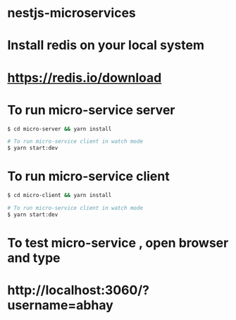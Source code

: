 # nestjs-microservices

# Install redis on your local system
# https://redis.io/download

# To run micro-service server
``` bash
$ cd micro-server && yarn install

# To run micro-service client in watch mode
$ yarn start:dev
```

# To run micro-service client
``` bash
$ cd micro-client && yarn install

# To run micro-service client in watch mode
$ yarn start:dev
```

# To test micro-service , open browser and type
# http://localhost:3060/?username=abhay